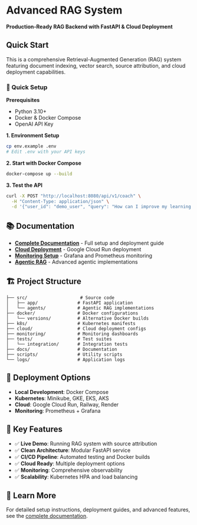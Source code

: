 # Advanced RAG System

**Production-Ready RAG Backend with FastAPI & Cloud Deployment**

## Quick Start

This is a comprehensive Retrieval-Augmented Generation (RAG) system featuring document indexing, vector search, source attribution, and cloud deployment capabilities.

### 🚀 Quick Setup

**Prerequisites**
- Python 3.10+
- Docker & Docker Compose
- OpenAI API Key

**1. Environment Setup**
```bash
cp env.example .env
# Edit .env with your API keys
```

**2. Start with Docker Compose**
```bash
docker-compose up --build
```

**3. Test the API**
```bash
curl -X POST "http://localhost:8080/api/v1/coach" \
  -H "Content-Type: application/json" \
  -d '{"user_id": "demo_user", "query": "How can I improve my learning routine?", "context_limit": 3}'
```

## 📚 Documentation

- **[Complete Documentation](docs/README.md)** - Full setup and deployment guide
- **[Cloud Deployment](docs/CLOUD_RUN_DEPLOYMENT.md)** - Google Cloud Run deployment
- **[Monitoring Setup](docs/MONITORING.md)** - Grafana and Prometheus monitoring
- **[Agentic RAG](docs/AGENTIC_RAG_IMPLEMENTATION.md)** - Advanced agentic implementations

## 🏗️ Project Structure

```
├── src/                    # Source code
│   ├── app/               # FastAPI application
│   └── agents/            # Agentic RAG implementations
├── docker/                # Docker configurations
│   └── versions/          # Alternative Docker builds
├── k8s/                   # Kubernetes manifests
├── cloud/                 # Cloud deployment configs
├── monitoring/            # Monitoring dashboards
├── tests/                 # Test suites
│   └── integration/       # Integration tests
├── docs/                  # Documentation
├── scripts/               # Utility scripts
└── logs/                  # Application logs
```

## 🚀 Deployment Options

- **Local Development**: Docker Compose
- **Kubernetes**: Minikube, GKE, EKS, AKS
- **Cloud**: Google Cloud Run, Railway, Render
- **Monitoring**: Prometheus + Grafana

## 🔧 Key Features

- ✅ **Live Demo**: Running RAG system with source attribution
- ✅ **Clean Architecture**: Modular FastAPI service
- ✅ **CI/CD Pipeline**: Automated testing and Docker builds
- ✅ **Cloud Ready**: Multiple deployment options
- ✅ **Monitoring**: Comprehensive observability
- ✅ **Scalability**: Kubernetes HPA and load balancing

## 📖 Learn More

For detailed setup instructions, deployment guides, and advanced features, see the [complete documentation](docs/README.md).
